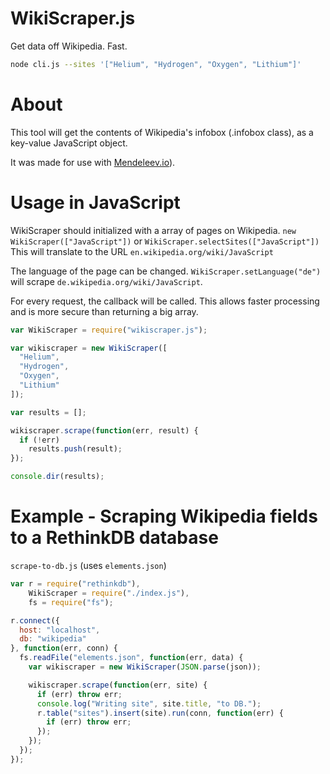 WikiScraper.js
========

Get data off Wikipedia.
Fast.


```bash
node cli.js --sites '["Helium", "Hydrogen", "Oxygen", "Lithium"]'
```

# About

This tool will get the contents of Wikipedia's infobox (.infobox class),
as a key-value JavaScript object.

It was made for use with [Mendeleev.io](https://github.com/zpiman/Mendeleev.io)).

# Usage in JavaScript

WikiScraper should initialized with a array of pages on Wikipedia.
`new WikiScraper(["JavaScript"])` or `WikiScraper.selectSites(["JavaScript"])`
This will translate to the URL `en.wikipedia.org/wiki/JavaScript`

The language of the page can be changed.
`WikiScraper.setLanguage("de")` will scrape `de.wikipedia.org/wiki/JavaScript`.

For every request, the callback will be called.
This allows faster processing and is more secure than returning
a big array.

```javascript
var WikiScraper = require("wikiscraper.js");

var wikiscraper = new WikiScraper([
  "Helium",
  "Hydrogen",
  "Oxygen",
  "Lithium"
]);

var results = [];

wikiscraper.scrape(function(err, result) {
  if (!err)
    results.push(result);
});

console.dir(results);
```

# Example - Scraping Wikipedia fields to a RethinkDB database

`scrape-to-db.js` (uses `elements.json`)

```javascript
var r = require("rethinkdb"),
    WikiScraper = require("./index.js"),
    fs = require("fs");

r.connect({
  host: "localhost",
  db: "wikipedia"
}, function(err, conn) {
  fs.readFile("elements.json", function(err, data) {
    var wikiscraper = new WikiScraper(JSON.parse(json));

    wikiscraper.scrape(function(err, site) {
      if (err) throw err;
      console.log("Writing site", site.title, "to DB.");
      r.table("sites").insert(site).run(conn, function(err) {
        if (err) throw err;
      });
    });
  });
});
```

